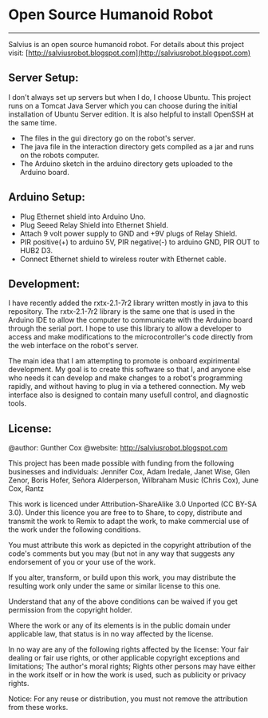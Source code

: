 # Open Source Humanoid Robot
***

Salvius is an open source humanoid robot. For details about this project visit:
[http://salviusrobot.blogspot.com](http://salviusrobot.blogspot.com)

## Server Setup:
I don't always set up servers but when I do, I choose Ubuntu.
This project runs on a Tomcat Java Server which you can choose during the initial installation of Ubuntu Server edition. It is also helpful to install OpenSSH at the same time.

* The files in the gui directory go on the robot's server.
* The java file in the interaction directory gets compiled as a jar and runs on the robots computer.
* The Arduino sketch in the arduino directory gets uploaded to the Arduino board.

## Arduino Setup:
* Plug Ethernet shield into Arduino Uno.
* Plug Seeed Relay Shield into Ethernet Shield.
* Attach 9 volt power supply to GND and +9V plugs of Relay Shield.
* PIR positive(+) to arduino 5V, PIR negative(-) to arduino GND, PIR OUT to HUB2 D3.
* Connect Ethernet shield to wireless router with Ethernet cable.

## Development:
I have recently added the rxtx-2.1-7r2 library written mostly in java to this repository. The rxtx-2.1-7r2 library is
the same one that is used in the Arduino IDE to allow the computer to communicate with the Arduino board through the
serial port. I hope to use this library to allow a developer to access and make modifications to the microcontroller's
code directly from the web interface on the robot's server.

The main idea that I am attempting to promote is onboard expirimental development. My goal is to create this software
so that I, and anyone else who needs it can develop and make changes to a robot's programming rapidly, and without
having to plug in via a tethered connection. My web interface also is designed to contain many usefull control, and
diagnostic tools.

## License:
@author: Gunther Cox
@website: http://salviusrobot.blogspot.com

This project has been made possible with funding from the following businesses and individuals:
Jennifer Cox, Adam Iredale, Janet Wise, Glen Zenor, Boris Hofer, Señora Alderperson, Wilbraham Music (Chris Cox), June Cox, Rantz

This work is licenced under Attribution-ShareAlike 3.0 Unported (CC BY-SA 3.0). Under this licence you are free to to Share, to copy, distribute and transmit the work
to Remix to adapt the work, to make commercial use of the work under the following conditions.

You must attribute this work as depicted in the copyright attribution of the code's comments but you may (but not in any way that suggests any endorsement of you or your use of the work.

If you alter, transform, or build upon this work, you may distribute the resulting work only under the same or similar license to this one.

Understand that any of the above conditions can be waived if you get permission from the copyright holder.

Where the work or any of its elements is in the public domain under applicable law, that status is in no way affected by the license.

In no way are any of the following rights affected by the license: Your fair dealing or fair use rights, or other applicable copyright exceptions and limitations; The author's moral rights; Rights other persons may have either in the work itself or in how the work is used, such as publicity or privacy rights.

Notice: For any reuse or distribution, you must not remove the attribution from these works.
